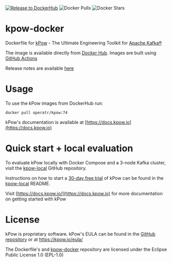 [![Release to DockerHub](https://github.com/operatr-io/kpow-docker/actions/workflows/release.yml/badge.svg?branch=main)](https://github.com/operatr-io/kpow-docker/actions/workflows/release.yml)
![Docker Pulls](https://img.shields.io/docker/pulls/operatr/operatr)
![Docker Stars](https://img.shields.io/docker/stars/operatr/kpow)

# kpow-docker

Dockerfile for [kPow](https://kpow.io) - The Ultimate Engineering Toolkit for [Apache Kafka®](http://kafka.apache.org/)

The image is available directly from [Docker Hub](https://hub.docker.com/r/operatr/kpow). Images are built using [GitHub Actions](https://github.com/operatr-io/kpow-docker/actions/workflows/build.yml)

Release notes are available [here](https://kpow.io/releases/)


# Usage

To use the kPow images from DockerHub run:

```
docker pull operatr/kpow:74
```

kPow's documentation is available at [https://docs.kpow.io](https://docs.kpow.io)

# Quick start + local evaluation

To evaluate kPow locally with Docker Compose and a 3-node Kafka cluster, visit the [kpow-local](https://github.com/operatr-io/kpow-local) GitHub repository.

Instructions on how to start a [30-day free trial](https://kpow.io/#trial) of kPow can be found in the [kpow-local](https://github.com/operatr-io/kpow-local) README.

Visit [https://docs.kpow.io/](https://docs.kpow.io) for more documentation on getting started with kPow

# License

kPow is proprietary software. kPow's EULA can be found in the [GitHub repository](https://github.com/operatr-io/kpow-docker/blob/main/resources/eula.txt) or at https://kpow.io/eula/

The Dockerfile's and [kpow-docker](https://github.com/operatr-io/kpow-docker) repository are licensed under the Eclipse Public License 1.0 (EPL-1.0)
